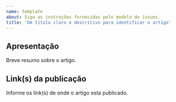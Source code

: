 ```yaml
---
name: template
about: Siga as instruções fornecidas pelo modelo de issues.
title: 'Um título claro e descritivo para identificar o artigo'
---
```


<!-- Não divulgue dados pessoais aqui, pois as informações das issues são públicas. -->

## Apresentação

Breve resumo sobre o artigo.

## Link(s) da publicação

Informe os link(s) de onde o artigo esta publicado. 
